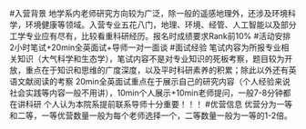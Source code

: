 #入营背景
地学系内老师研究方向较为广泛，除一般的遥感地理外，还涉及环境科学，环境健康等领域。入营专业五花八门，地理、环境、经管、人工智能以及部分工学专业应有尽有，比较看重科研经历。报名时成绩要求Rank前10%
#活动安排
2小时笔试+20min全英面试+导师一对一面谈
#面试经验
笔试内容为所报专业相关知识（大气科学和生态学），笔试内容不是对专业知识的死板考察，题目较为开放，重点在于知识和思维的广度深度，以及平时科研素养的积累；除此以外还有英语文献阅读的考察
20min全英面试重点在于展示自己的研究内容（个人经验来说社会实践等内容一般不用讲），10min个人展示+10min老师提问，一般7-8分钟都在讲科研
个人认为本院系提前联系导师十分重要！！！
#优营信息
优营分为一等和二等，一等优营数量一般为每个老师选择一个，二等数量一般为一等的1-2倍。
